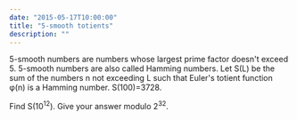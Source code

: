 ```yaml
---
date: "2015-05-17T10:00:00"
title: "5-smooth totients"
description: ""
---
```


<p>
5-smooth numbers are numbers whose largest prime factor doesn't exceed 5.
5-smooth numbers are also called Hamming numbers.
Let S(L) be the sum of the numbers n not exceeding L such that Euler's totient function φ(n) is a Hamming number.
S(100)=3728.
</p>
<p>
Find S(10<sup>12</sup>). Give your answer modulo 2<sup>32</sup>.
</p>

